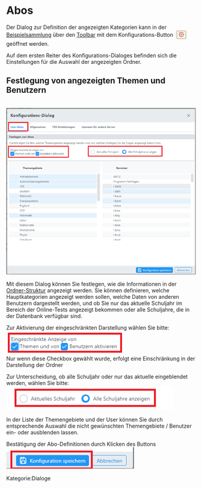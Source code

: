 # Abos
Der Dialog zur Definition der angezeigten Kategorien kann in der 
[Beispielsammlung](../Beispielsammlung/index.md) über den 
[Toolbar](../Toolbar/index.md) mit dem Konfigurations-Button
<span style="vertical-align: middle">
    <img src="./22px-ClipCapIt-180618-221159.PNG" height="24">
</span>
geöffnet werden.

Auf dem ersten Reiter des Konfigurations-Dialoges befinden sich die Einstellungen 
für die Auswahl der angezeigten Ordner. 

## Festlegung von angezeigten Themen und Benutzern


<br>![300px-ClipCapIt-180618-213737.PNG](300px-ClipCapIt-180618-213737.PNG)

Mit diesem Dialog können Sie festlegen, wie die Informationen in der [Ordner-Struktur](../Ordnerverwaltung/index.md) angezeigt werden. 
Sie können definieren, welche Hauptkategorien angezeigt werden sollen,  welche Daten von anderen Benutzern dargestellt werden, und ob Sie nur das aktuelle Schuljahr im Bereich der Online-Tests angezeigt bekommen oder alle Schuljahre, die in der Datenbank verfügbar sind.

Zur Aktivierung der eingeschränkten Darstellung wählen Sie bitte: 
<br>![300px-ClipCapIt-180618-214307.PNG](300px-ClipCapIt-180618-214307.PNG)<br>
Nur wenn diese Checkbox gewählt wurde, erfolgt eine Einschränkung in der Darstellung der Ordner

Zur Unterscheidung, ob alle Schuljahr oder nur das aktuelle eingeblendet werden, wählen Sie bitte:
<br>![250px-ClipCapIt-180618-214413.PNG](250px-ClipCapIt-180618-214413.PNG)<br>

In der Liste der Themengebiete und der User können Sie durch entsprechende Auswahl die nicht gewünschten Themengebiete / Benutzer ein- oder ausblenden lassen.

Bestätigung der Abo-Definitionen durch Klicken des Buttons 
<br>![200px-ClipCapIt-180618-214613.PNG](200px-ClipCapIt-180618-214613.PNG)<br>

Kategorie:Dialoge

